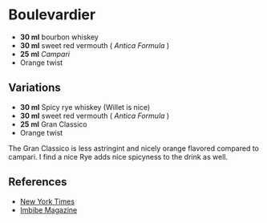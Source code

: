 # Boulevardier

* **30 ml** bourbon whiskey
* **30 ml** sweet red vermouth ( *Antica Formula* )
* **25 ml** *Campari*
* Orange twist

## Variations

* **30 ml** Spicy rye whiskey (Willet is nice)
* **30 ml** sweet red vermouth ( *Antica Formula* )
* **25 ml** Gran Classico
* Orange twist

The Gran Classico is less astringint and nicely orange flavored compared
to campari. I find a nice Rye adds nice spicyness to the drink as well.

## References

* [New York Times](http://www.nytimes.com/2014/01/29/dining/the-boulevardier-is-back-on-the-menu.html)
* [Imbibe Magazine](http://imbibemagazine.com/The-Boulevardier-Cocktail-Recipe)
